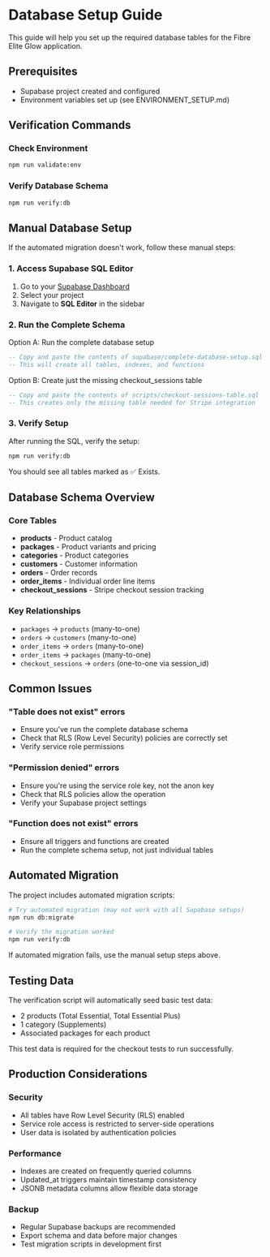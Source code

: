 # Database Setup Guide

This guide will help you set up the required database tables for the Fibre Elite Glow application.

## Prerequisites
- Supabase project created and configured
- Environment variables set up (see ENVIRONMENT_SETUP.md)

## Verification Commands

### Check Environment
```bash
npm run validate:env
```

### Verify Database Schema
```bash
npm run verify:db
```

## Manual Database Setup

If the automated migration doesn't work, follow these manual steps:

### 1. Access Supabase SQL Editor
1. Go to your [Supabase Dashboard](https://app.supabase.com/)
2. Select your project
3. Navigate to **SQL Editor** in the sidebar

### 2. Run the Complete Schema
Option A: Run the complete database setup
```sql
-- Copy and paste the contents of supabase/complete-database-setup.sql
-- This will create all tables, indexes, and functions
```

Option B: Create just the missing checkout_sessions table
```sql
-- Copy and paste the contents of scripts/checkout-sessions-table.sql
-- This creates only the missing table needed for Stripe integration
```

### 3. Verify Setup
After running the SQL, verify the setup:
```bash
npm run verify:db
```

You should see all tables marked as ✅ Exists.

## Database Schema Overview

### Core Tables
- **products** - Product catalog
- **packages** - Product variants and pricing
- **categories** - Product categories
- **customers** - Customer information
- **orders** - Order records
- **order_items** - Individual order line items
- **checkout_sessions** - Stripe checkout session tracking

### Key Relationships
- `packages` → `products` (many-to-one)
- `orders` → `customers` (many-to-one)
- `order_items` → `orders` (many-to-one)
- `order_items` → `packages` (many-to-one)
- `checkout_sessions` → `orders` (one-to-one via session_id)

## Common Issues

### "Table does not exist" errors
- Ensure you've run the complete database schema
- Check that RLS (Row Level Security) policies are correctly set
- Verify service role permissions

### "Permission denied" errors
- Ensure you're using the service role key, not the anon key
- Check that RLS policies allow the operation
- Verify your Supabase project settings

### "Function does not exist" errors
- Ensure all triggers and functions are created
- Run the complete schema setup, not just individual tables

## Automated Migration

The project includes automated migration scripts:

```bash
# Try automated migration (may not work with all Supabase setups)
npm run db:migrate

# Verify the migration worked
npm run verify:db
```

If automated migration fails, use the manual setup steps above.

## Testing Data

The verification script will automatically seed basic test data:
- 2 products (Total Essential, Total Essential Plus)
- 1 category (Supplements)
- Associated packages for each product

This test data is required for the checkout tests to run successfully.

## Production Considerations

### Security
- All tables have Row Level Security (RLS) enabled
- Service role access is restricted to server-side operations
- User data is isolated by authentication policies

### Performance
- Indexes are created on frequently queried columns
- Updated_at triggers maintain timestamp consistency
- JSONB metadata columns allow flexible data storage

### Backup
- Regular Supabase backups are recommended
- Export schema and data before major changes
- Test migration scripts in development first